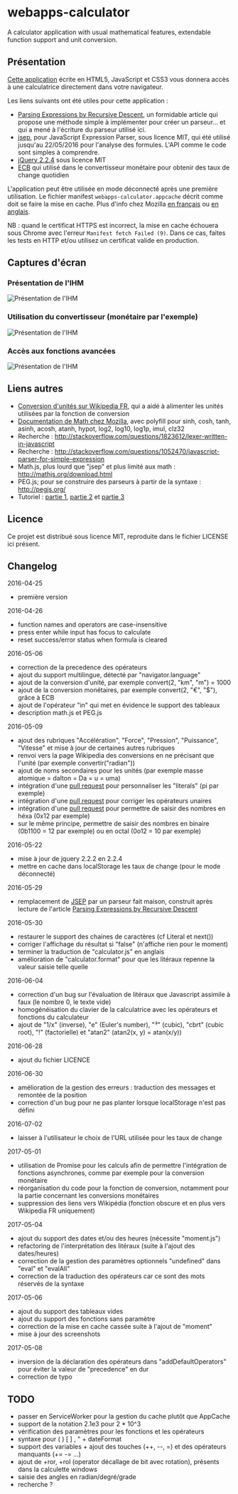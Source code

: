 # webapps-calculator

A calculator application with usual mathematical features, extendable function support and unit conversion.

## Présentation

[Cette application](http://techgp.fr/webapps/webapps-calculator.html) écrite en HTML5, JavaScript et CSS3 vous donnera accès à une calculatrice directement dans votre navigateur.

Les liens suivants ont été utiles pour cette application :

- [Parsing Expressions by Recursive Descent](http://www.engr.mun.ca/~theo/Misc/exp_parsing.htm), un formidable article qui propose une méthode simple à implémenter pour créer un parseur... et qui a mené à l'écriture du parseur utilisé ici.
- [jsep](http://jsep.from.so/), pour JavaScript Expression Parser, sous licence MIT, qui été utilisé jusqu'au 22/05/2016 pour l'analyse des formules. L'API comme le code sont simples à comprendre.
- [jQuery 2.2.4](http://jquery.com/) sous licence MIT
- [ECB](http://www.ecb.europa.eu/stats/exchange/eurofxref/html/index.en.html) qui utilisé dans le convertisseur monétaire pour obtenir des taux de change quotidien

L'application peut être utilisée en mode déconnecté après une première utilisation. Le fichier manifest `webapps-calculator.appcache` décrit comme doit se faire la mise en cache. Plus d'info chez Mozilla [en français](https://developer.mozilla.org/fr/docs/Utiliser_Application_Cache) ou [en anglais](https://developer.mozilla.org/en-US/docs/Web/HTML/Using_the_application_cache).

NB : quand le certificat HTTPS est incorrect, la mise en cache échouera sous Chrome avec l'erreur `Manifest fetch Failed (9)`. Dans ce cas, faites les tests en HTTP et/ou utilisez un certificat valide en production.

## Captures d'écran

### Présentation de l'IHM

![Présentation de l'IHM](./screenshots/webapps-calculator-1.png)

### Utilisation du convertisseur (monétaire par l'exemple)

![Présentation de l'IHM](./screenshots/webapps-calculator-2.png)

### Accès aux fonctions avancées

![Présentation de l'IHM](./screenshots/webapps-calculator-3.png)

## Liens autres

- [Conversion d'unités sur Wikipedia FR](https://fr.wikipedia.org/wiki/Conversion_des_unit%C3%A9s), qui a aidé à alimenter les unités utilisées par la fonction de conversion
- [Documentation de Math chez Mozilla](https://developer.mozilla.org/en-US/docs/Web/JavaScript/Reference/Global_Objects/Math), avec polyfill pour sinh, cosh, tanh, asinh, acosh, atanh, hypot, log2, log10, log1p, imul, clz32
- Recherche : http://stackoverflow.com/questions/1823612/lexer-written-in-javascript
- Recherche : http://stackoverflow.com/questions/1052470/javascript-parser-for-simple-expression
- Math.js, plus lourd que "jsep" et plus limité aux math : http://mathjs.org/download.html
- PEG.js; pour se construire des parseurs à partir de la syntaxe : http://pegjs.org/
- Tutoriel : [partie 1](http://ariya.ofilabs.com/2011/08/math-evaluator-in-javascript-part1.html), [partie 2](http://ariya.ofilabs.com/2011/08/math-evaluator-in-javascript-part-2.html) et [partie 3](http://ariya.ofilabs.com/2011/08/math-expression-evaluator-in-javascript-part-3.html)

## Licence

Ce projet est distribué sous licence MIT, reproduite dans le fichier LICENSE ici présent.

## Changelog

2016-04-25
- première version

2016-04-26
- function names and operators are case-insensitive
- press enter while input has focus to calculate
- reset success/error status when formula is cleared

2016-05-06
- correction de la precedence des opérateurs
- ajout du support multilingue, détecté par "navigator.language"
- ajout de la conversion d'unité, par exemple convert(2, "km", "m") = 1000
- ajout de la conversion monétaires, par exemple convert(2, "€", "$"), grâce à ECB
- ajout de l'opérateur "in" qui met en évidence le support des tableaux
- description math.js et PEG.js

2016-05-09
- ajout des rubriques "Accélération", "Force", "Pression", "Puissance", "Vitesse" et mise à jour de certaines autres rubriques
- renvoi vers la page Wikipedia des conversions en ne précisant que l'unité (par exemple convertir("radian"))
- ajout de noms secondaires pour les unités (par exemple masse atomique = dalton = Da = u = uma)
- intégration d'une [pull request](soney/jsep#23) pour personnaliser les "literals" (pi par exemple)
- intégration d'une [pull request](soney/jsep#27) pour corriger les opérateurs unaires
- intégration d'une [pull request](soney/jsep#17) pour permettre de saisir des nombres en héxa (0x12 par exemple)
- sur le même principe, permettre de saisir des nombres en binaire (0b1100 = 12 par exemple) ou en octal (0o12 = 10 par exemple)

2016-05-22
- mise à jour de jquery 2.2.2 en 2.2.4
- mettre en cache dans localStorage les taux de change (pour le mode déconnecté)

2016-05-29
- remplacement de [JSEP](http://jsep.from.so/) par un parseur fait maison, construit après lecture de l'article [Parsing Expressions by Recursive Descent](http://www.engr.mun.ca/~theo/Misc/exp_parsing.htm)

2016-05-30
- restaurer le support des chaines de caractères (cf Literal et next())
- corriger l'affichage du résultat si "false" (n'affiche rien pour le moment)
- terminer la traduction de "calculator.js" en anglais
- amélioration de "calculator.format" pour que les litéraux repenne la valeur saisie telle quelle

2016-06-04
- correction d'un bug sur l'évaluation de litéraux que Javascript assimile à faux (le nombre 0, le texte vide)
- homogénéisation du clavier de la calculatrice avec les opérateurs et fonctions du calculateur
- ajout de "1/x" (inverse), "e" (Euler's number), "³" (cubic), "cbrt" (cubic root), "!" (factorielle) et "atan2" (atan2(x, y) = atan(x/y))

2016-06-28
- ajout du fichier LICENCE

2016-06-30
- amélioration de la gestion des erreurs : traduction des messages et remontée de la position
- correction d'un bug pour ne pas planter lorsque localStorage n'est pas défini

2016-07-02
- laisser à l'utilisateur le choix de l'URL utilisée pour les taux de change

2017-05-01
- utilisation de Promise pour les calculs afin de permettre l'intégration de fonctions asynchrones, comme par exemple pour la conversion monétaire
- réorganisation du code pour la fonction de conversion, notamment pour la partie concernant les conversions monétaires
- suppression des liens vers Wikipédia (fonction obscure et en plus vers Wikipedia FR uniquement)

2017-05-04
- ajout du support des dates et/ou des heures (nécessite "moment.js")
- refactoring de l'interprétation des litéraux (suite à l'ajout des dates/heures)
- correction de la gestion des paramètres optionnels "undefined" dans "eval" et "evalAll"
- correction de la traduction des opérateurs car ce sont des mots réservés de la syntaxe

2017-05-06
- ajout du support des tableaux vides
- ajout du support des fonctions sans paramètre
- correction de la mise en cache cassée suite à l'ajout de "moment"
- mise à jour des screenshots

2017-05-08
- inversion de la déclaration des opérateurs dans "addDefaultOperators" pour éviter la valeur de "precedence" en dur
- correction de typo

## TODO

- passer en ServiceWorker pour la gestion du cache plutôt que AppCache
- support de la notation 2.1e3 pour 2 * 10^3 
- vérification des paramètres pour les fonctions et les opérateurs
- syntaxe pour ( ) [ ] , " + dateFormat
- support des variables + ajout des touches (++, --, =) et des opérateurs manquants (+= -= ...)
- ajout de +ror, +rol (operator décallage de bit avec rotation), présents dans la calculette windows
- saisie des angles en radian/degré/grade
- recherche ?
